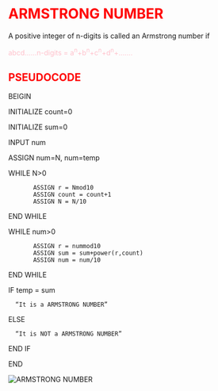 # <span style="color:red">**ARMSTRONG NUMBER**</span>
A positive integer of n-digits is called an Armstrong number if 

 <span style="color:pink">abcd……n-digits = a<sup>n</sup>+b<sup>n</sup>+c<sup>n</sup>+d<sup>n</sup>+…….
## <span style="color:red">**PSEUDOCODE**</span>
BEIGIN

INITIALIZE count=0

INITIALIZE sum=0

INPUT num

ASSIGN num=N, num=temp

WHILE N>0

           ASSIGN r = Nmod10       
           ASSIGN count = count+1
           ASSIGN N = N/10
END WHILE

WHILE num>0

           ASSIGN r = nummod10   
           ASSIGN sum = sum+power(r,count)
           ASSIGN num = num/10
END WHILE

IF temp = sum

      “It is a ARMSTRONG NUMBER”
ELSE

      “It is NOT a ARMSTRONG NUMBER”
END IF

END


![ARMSTRONG NUMBER](https://user-images.githubusercontent.com/75233688/102039321-6f606b00-3def-11eb-9316-02696fddc776.jpeg)